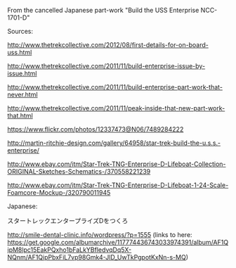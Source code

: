 From the cancelled Japanese part-work "Build the USS Enterprise NCC-1701-D"

Sources:

http://www.thetrekcollective.com/2012/08/first-details-for-on-board-uss.html

http://www.thetrekcollective.com/2011/11/build-enterprise-issue-by-issue.html

http://www.thetrekcollective.com/2011/11/build-enterprise-part-work-that-never.html

http://www.thetrekcollective.com/2011/11/peak-inside-that-new-part-work-that.html

https://www.flickr.com/photos/12337473@N06/7489284222

http://martin-ritchie-design.com/gallery/64958/star-trek-build-the-u.s.s.-enterprise/

http://www.ebay.com/itm/Star-Trek-TNG-Enterprise-D-Lifeboat-Collection-ORIGINAL-Sketches-Schematics-/370558221239

http://www.ebay.com/itm/Star-Trek-TNG-Enterprise-D-Lifeboat-1-24-Scale-Foamcore-Mockup-/320790011945

Japanese:

スタートレックエンタープライズDをつくろ

http://smile-dental-clinic.info/wordpress/?p=1555 (links to here: https://get.google.com/albumarchive/117774436743033974391/album/AF1QipM8lpc15EakPQxho1bFaLkYBfledvqDq5X-NQnm/AF1QipPbxFiL7vp98Gmk4-JlD_UwTkPgpotKxNn-s-MQ)

